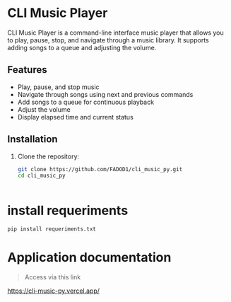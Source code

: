 # CLI Music Player

CLI Music Player is a command-line interface music player that allows you to play, pause, stop, and navigate through a music library. 
It supports adding songs to a queue and adjusting the volume.

## Features

- Play, pause, and stop music
- Navigate through songs using next and previous commands
- Add songs to a queue for continuous playback
- Adjust the volume
- Display elapsed time and current status

## Installation

1. Clone the repository:

   ```sh
   git clone https://github.com/FADOD1/cli_music_py.git
   cd cli_music_py



# install requeriments

```sh
pip install requeriments.txt
```

# Application documentation 

> Access via this link

https://cli-music-py.vercel.app/
